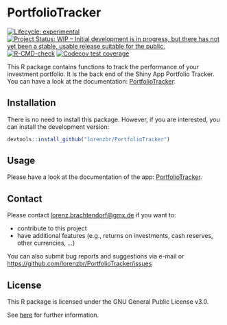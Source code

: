 # PortfolioTracker

<!-- badges: start -->
[![Lifecycle:
experimental](https://img.shields.io/badge/lifecycle-experimental-orange.svg)](https://lifecycle.r-lib.org/articles/stages.html#experimental)
[![Project Status: WIP – Initial development is in progress, but there
has not yet been a stable, usable release suitable for the
public.](https://www.repostatus.org/badges/latest/wip.svg)](https://www.repostatus.org/#wip)
[![R-CMD-check](https://github.com/lorenzbr/PortfolioTracker/workflows/R-CMD-check/badge.svg)](https://github.com/lorenzbr/PortfolioTracker/actions)
[![Codecov test coverage](https://codecov.io/gh/lorenzbr/PortfolioTracker/branch/main/graph/badge.svg)](https://codecov.io/gh/lorenzbr/PortfolioTracker?branch=main)
<!-- badges: end -->

This R package contains functions to track the performance of your investment portfolio. It is the back end of the Shiny App Portfolio Tracker. You can have a look at the documentation: [PortfolioTracker](https://github.com/lorenzbr/PortfolioTrackerDocs#readme).


## Installation

There is no need to install this package. However, if you are interested, you can install the development version:

```R
devtools::install_github("lorenzbr/PortfolioTracker")
```


## Usage

Please have a look at the documentation of the app: [PortfolioTracker](https://github.com/lorenzbr/PortfolioTrackerDocs#readme).


## Contact

Please contact <lorenz.brachtendorf@gmx.de> if you want to:
* contribute to this project
* have additional features (e.g., returns on investments, cash reserves, other currencies, ...)

You can also submit bug reports and suggestions via e-mail or <https://github.com/lorenzbr/PortfolioTracker/issues> 


## License

This R package is licensed under the GNU General Public License v3.0.

See [here](https://github.com/lorenzbr/PortfolioTracker/blob/main/LICENSE) for further information.
